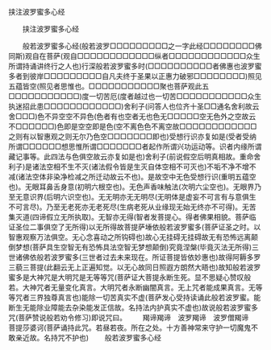   挟注波罗蜜多心经
　　




　　挟注波罗蜜多心经

　　般若波罗蜜多心经(般若波罗□□□□□□□□□之一字此经□□□□□□□□佛同斯)观自在菩萨(观自□□□□□□□□□□□□纵者□□□□□□□□□□□□众生所谓持诵讲终行之人也)行深般若波罗蜜多时(□□□□□□□□□□者佛惠也波罗蜜多者到彼岸□□□□□□□□□自凡夫终于圣果以正惠力破邪□□□□□□□□)照见五蕴皆空(照见者思惟也。□□□□□□□□□□□聚也菩萨观此五□□□□□□□□□□□)度一切苦厄(度者越过也一切苦□□□□□□□□□□□众生执迷招此患□□□□□□□□□□□□)舍利子(问答人也位齐十圣□□通名舍利故云舍□□□)色不异空空不异色(色者有也空者无也色无□□□□□空无色外之空故云不□□□□□□)色即是空空即是色(空不离色色不离空故□□□□□□□□□□□□之则有以智惠观之则无尔乃色空□□□□□□□即也)受想行识亦复如是(受者受纳所谓□□□□□□想思惟所谓□□□□□□□者起作所谓兴功运动等。识者内缘所谓藏记事等。此四法与色俱空故云亦复如是也)舍利子(前说假空后明真相故。重命舍利子)是诸法空相不生不灭(诸法假令皆是生灭自体空相不可灭也)不垢不净不增不减(诸法空体非染净检减之所迁动故云不也)。是故空中无色受想行识(重明五蕴空也)。无眼耳鼻舌身意(初明六根空也)。无色声香味触法(次明六尘空也)。无眼界乃至无意识界(后明六识空也)。无无明亦无无明尽(无明体是虚妄不可言有与意俱生不可言尽)。乃至无老死亦无老死尽(生病老死从业缘现无始无终亦不可得)。无苦集灭道(四谛假立无所执取)。无智亦无得(智者发菩提心。得者佛果相貌。菩萨临证圣位二事俱空了无所得)以无所得故菩提萨埵依般若波罗蜜多(菩萨证圣之时。以智惠观察万法俱空。无心念喜动之所钩碍也)故心无挂碍无挂碍故无有恐怖远离颠倒梦想(菩萨具生空智无有恐怖具法空智无梦想颠倒)究竟涅槃(毕竟灭法无所得)三世诸佛依般若波罗蜜多(三世者过去未来现在。所证菩提皆依妙惠也)故得阿耨多罗三藐三菩提(此翻云无上正遍知觉。以无心故同日照遐方朗然大晤也)故知般若波罗蜜多是大神咒是大明咒是无等等咒(菩萨证大菩提永断生死。显不思疑心赞叹般若。大神咒者无量变化真言。大明咒者永断幽闇真言。无上咒者能成果真言。无等等咒者三界独尊真言也)能除一切苦真实不虚(菩萨发心受持读诵此般若波罗蜜。能断生无能除业障能去杂染能发正信故。名持法内护真实不虚也)故说般若波罗蜜多咒(菩萨赞说般若劝令修习)即说咒曰。
　　羯谛羯谛　波罗羯谛　波罗僧羯谛　菩提莎婆诃(菩萨诵持此咒。若昼若夜。所在之处。十方善神常来守护一切魔鬼不敢亲近故。名持咒不护也)
　　般若波罗蜜多心经

